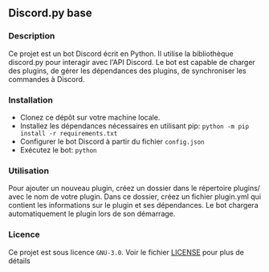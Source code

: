 ## Discord.py base
### Description
Ce projet est un bot Discord écrit en Python. Il utilise la bibliothèque discord.py pour interagir avec l'API Discord. Le bot est capable de charger des plugins, de gérer les dépendances des plugins, de synchroniser les commandes à Discord.

### Installation
- Clonez ce dépôt sur votre machine locale.
- Installez les dépendances nécessaires en utilisant pip: `python -m pip install -r requirements.txt`
- Configurer le bot Discord à partir du fichier `config.json`
- Exécutez le bot: `python `

### Utilisation
Pour ajouter un nouveau plugin, créez un dossier dans le répertoire plugins/ avec le nom de votre plugin. Dans ce dossier, créez un fichier plugin.yml qui contient les informations sur le plugin et ses dépendances. Le bot chargera automatiquement le plugin lors de son démarrage.

### Licence
Ce projet est sous licence `GNU-3.0`. Voir le fichier [LICENSE](/LICENSE) pour plus de détails
